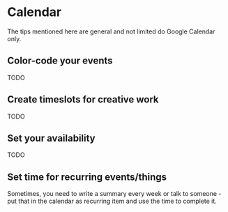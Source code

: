 # Calendar

The tips mentioned here are general and not limited do Google Calendar only.

## Color-code your events

TODO

## Create timeslots for creative work

TODO

## Set your availability

TODO

## Set time for recurring events/things

Sometimes, you need to write a summary every week or talk to someone - put that in the calendar as recurring item and use the time to complete it.
